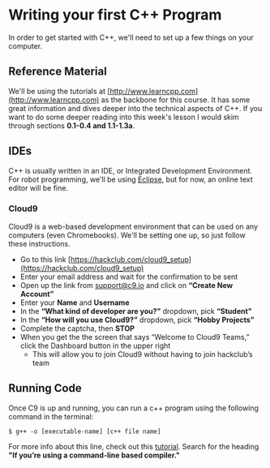 # Writing your first C++ Program
In order to get started with C++, we'll need to set up a few things on your computer.

## Reference Material
We'll be using the tutorials at [http://www.learncpp.com](http://www.learncpp.com) as the backbone for this course. It has some great information and dives deeper into the technical aspects of C++. If you want to do some deeper reading into this week's lesson I would skim through sections **0.1-0.4 and 1.1-1.3a**.

## IDEs
C++ is usually written in an IDE, or Integrated Development Environment. For robot programming, we'll be using [Eclipse](http://www.eclipse.org/downloads/packages/eclipse-ide-cc-developers/oxygen1), but for now, an online text editor will be fine.

### Cloud9
Cloud9 is a web-based development environment that can be used on any computers (even Chromebooks). We'll be setting one up, so just follow these instructions.
* Go to this link [https://hackclub.com/cloud9_setup](https://hackclub.com/cloud9_setup) 
* Enter your email address and wait for the confirmation to be sent
* Open up the link from support@c9.io and click on **“Create New Account”**
* Enter your **Name** and **Username**
* In the **“What kind of developer are you?”** dropdown, pick **“Student”**
* In the **“How will you use Cloud9?”** dropdown, pick **“Hobby Projects”**
* Complete the captcha, then **STOP**
* When you get the the screen that says “Welcome to Cloud9 Teams,” click the Dashboard button in the upper right
    *   This will allow you to join Cloud9 without having to join hackclub’s team

## Running Code
Once C9 is up and running, you can run a c++ program using the following command in the terminal:

```
$ g++ -o [executable-name] [c++ file name]
```
For more info about this line, check out this [tutorial](http://www.learncpp.com/cpp-tutorial/06-writing-your-first-program/). Search for the heading **"If you’re using a command-line based compiler."**
